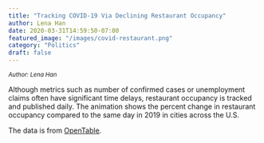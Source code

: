 ```yaml
---
title: "Tracking COVID-19 Via Declining Restaurant Occupancy"
author: Lena Han
date: 2020-03-31T14:59:50-07:00
featured_image: "/images/covid-restaurant.png"
category: "Politics"
draft: false
---
```

<sup>*Author: Lena Han*</sup>

Although metrics such as number of confirmed cases or unemployment claims often have significant time delays, restaurant occupancy is tracked and published daily. The animation shows the percent change in restaurant occupancy compared to the same day in 2019 in cities across the U.S.

[](/images/covid-restaurant.mp4)

The data is from [OpenTable](https://www.opentable.com/state-of-industry).
